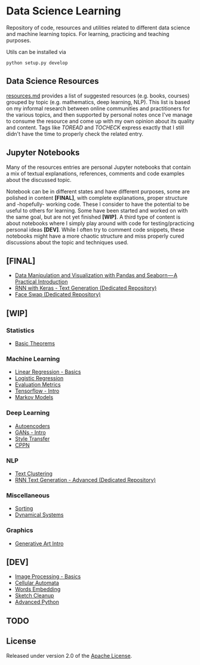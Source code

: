 # Data Science Learning
Repository of code, resources and utilities related to different data science and machine learning topics. For learning, practicing and teaching purposes.

Utils can be installed via

    python setup.py develop

## Data Science Resources
[resources.md](resources.md) provides a list of suggested resources (e.g. books, courses) grouped by topic (e.g. mathematics, deep learning, NLP). This list is based on my informal research between online communities and practitioners for the various topics, and then supported by personal notes once I've manage to consume the resource and come up with my own opinion about its quality and content. Tags like *TOREAD* and *TOCHECK* express exactly that I still didn't have the time to properly check the related entry.


## Jupyter Notebooks
Many of the resources entries are personal Jupyter notebooks that contain a mix of textual explanations, references, comments and code examples about the discussed topic.

Notebook can be in different states and have different purposes, some are polished in content **[FINAL]**, with complete explanations, proper structure and -hopefully- working code. These I consider to have the potential to be useful to others for learning. Some have been started and worked on with the same goal, but are not yet finished **[WIP]**.
A third type of content is about notebooks where I simply play around with code for testing/practicing personal ideas **[DEV]**. While I often try to comment code snippets, these notebooks might have a more chaotic structure and miss properly cured discussions about the topic and techniques used.

## [FINAL]
* [Data Manipulation and Visualization with Pandas and Seaborn — A Practical Introduction](data%20analysis/Pandas%20and%20Seaborn.ipynb)
* [RNN with Keras - Text Generation (Dedicated Repository)](https://github.com/5agado/recurrent-neural-networks-intro/blob/master/RNN%20with%20Keras%20-%20Text%20Generation.ipynb)
* [Face Swap (Dedicated Repository)](https://github.com/5agado/face-swap)

## [WIP]

### Statistics
* [Basic Theorems](statistics/Statistics%20-%20Basic%20Theorems.ipynb)
### Machine Learning
* [Linear Regression - Basics](machine%20learning/Linear%20Regression%20-%20Basics.ipynb)
* [Logistic Regression](machine%20learning/Logistic%20Regression.ipynb)
* [Evaluation Metrics](machine%20learning/Evaluation%20Metrics.ipynb)
* [Tensorflow - Intro](machine%20learning/Tensorflow%20-%20Intro.ipynb)
* [Markov Models](machine%20learning/Markov%20Models.ipynb)
### Deep Learning
* [Autoencoders](deep%20learning/Autoencoders.ipynb)
* [GANs - Intro](deep%20learning/GANs%20Intro.ipynb)
* [Style Transfer](deep%20learning/Style%20Transfer.ipynb)
* [CPPN](deep%20learning/CPPN)
### NLP
* [Text Clustering](nlp/Text%20Clustering.ipynb)
* [RNN Text Generation - Advanced (Dedicated Repository)](https://github.com/5agado/recurrent-neural-networks-intro/blob/master/RNN%Text%20Generation%20-%20Advanced.ipynb)
### Miscellaneous
* [Sorting](miscellaneous/Sorting.ipynb)
* [Dynamical Systems](graphics/Dynamical%20Systems.ipynb)

### Graphics
* [Generative Art Intro](graphics/Generative%20Art%20-%20Intro.ipynb)

## [DEV]
* [Image Processing - Basics](image%20processing/Image%20Processing%20-%20Basics.ipynb)
* [Cellular Automata](cellular%20automata/Cellular%20Automata.ipynb)
* [Words Embedding](nlp/Words%20Embeddings.ipynb)
* [Sketch Cleanup](deep%20learning/Sketch%20Cleanup.ipynb)
* [Advanced Python](miscellaneous/Advanced%20Python.ipynb)

## TODO
	
## License

Released under version 2.0 of the [Apache License].

[Apache license]: http://www.apache.org/licenses/LICENSE-2.0